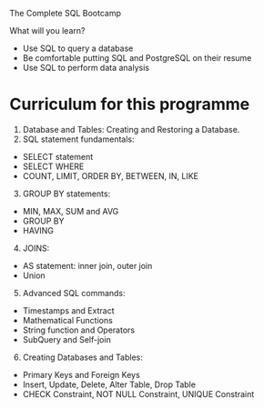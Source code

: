 The Complete SQL Bootcamp

What will you learn?
- Use SQL to query a database
- Be comfortable putting SQL and PostgreSQL on their resume
- Use SQL to perform data analysis

# Curriculum for this programme
1. Database and Tables: Creating and Restoring a Database.
2. SQL statement fundamentals:
  - SELECT statement
  - SELECT WHERE
  - COUNT, LIMIT, ORDER BY, BETWEEN, IN, LIKE
 3. GROUP BY statements: 
  - MIN, MAX, SUM and AVG
  - GROUP BY
  - HAVING
 4. JOINS:
  - AS statement: inner join, outer join
  - Union
 5. Advanced SQL commands:
  - Timestamps and Extract
  - Mathematical Functions
  - String function and Operators
  - SubQuery and Self-join
 6. Creating Databases and Tables:
  - Primary Keys and Foreign Keys
  - Insert, Update, Delete, Alter Table, Drop Table
  - CHECK Constraint, NOT NULL Constraint, UNIQUE Constraint
  

